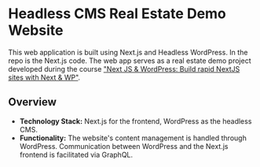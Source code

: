 # Headless CMS Real Estate Demo Website

This web application is built using Next.js and Headless WordPress. In the repo is the Next.js code. The web app serves as a real estate demo project developed during the course  ["Next JS & WordPress: Build rapid NextJS sites with Next & WP"](https://www.udemy.com/course/next-js-wordpress/).

## Overview

- **Technology Stack:** Next.js for the frontend, WordPress as the headless CMS.
- **Functionality:** The website's content management is handled through WordPress. Communication between WordPress and the Next.js frontend is facilitated via GraphQL.
